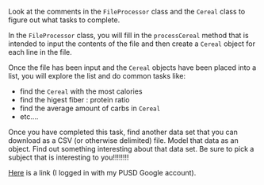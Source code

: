 Look at the comments in the `FileProcessor` class and the `Cereal` class to figure out what tasks to complete.

In the `FileProcessor` class, you will fill in the `processCereal` method that is
intended to input the contents of the file and then create a `Cereal` object for
each line in the file.

Once the file has been input and the `Cereal` objects have been placed into a list,
you will explore the list and do common tasks like:

- find the `Cereal` with the most calories
- find the higest fiber : protein ratio
- find the average amount of carbs in `Cereal`
- etc....

Once you have completed this task, find another data set that you can download as a CSV (or otherwise delimited) file. Model that data as an object. Find out something interesting about that data set. Be sure to pick a subject that is interesting to you!!!!!!!!

[Here](https://data.world/datasets/education) is a link (I logged in with my PUSD Google account).
